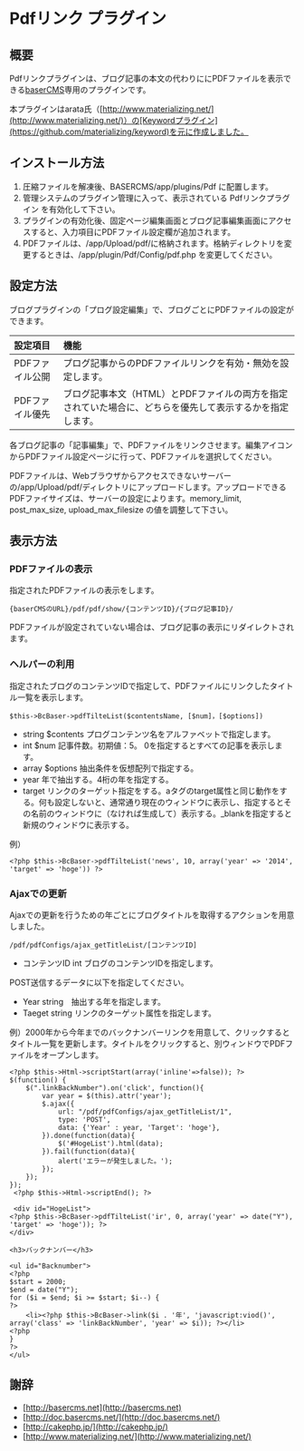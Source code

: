 ﻿# Pdfリンク プラグイン

## 概要
Pdfリンクプラグインは、ブログ記事の本文の代わりににPDFファイルを表示できる[baserCMS](http://basercms.net)専用のプラグインです。

本プラグインはarata氏（[http://www.materializing.net/](http://www.materializing.net/)）の[Keywordプラグイン](https://github.com/materializing/keyword)を元に作成しました。

## インストール方法

1. 圧縮ファイルを解凍後、BASERCMS/app/plugins/Pdf に配置します。
2. 管理システムのプラグイン管理に入って、表示されている Pdfリンクプラグイン を有効化して下さい。
3. プラグインの有効化後、固定ページ編集画面とブログ記事編集画面にアクセスすると、入力項目にPDFファイル設定欄が追加されます。
4. PDFファイルは、/app/Upload/pdf/に格納されます。格納ディレクトリを変更するときは、/app/plugin/Pdf/Config/pdf.php を変更してください。

## 設定方法

ブログプラグインの「プログ設定編集」で、ブログごとにPDFファイルの設定ができます。

| 設定項目 | 機能 |
|:---------|:-----|
| PDFファイル公開 | プログ記事からのPDFファイルリンクを有効・無効を設定します。|
| PDFファイル優先 | ブログ記事本文（HTML）とPDFファイルの両方を指定されていた場合に、どちらを優先して表示するかを指定します。|

各ブログ記事の「記事編集」で、PDFファイルをリンクさせます。編集アイコンからPDFファイル設定ページに行って、PDFファイルを選択してください。

PDFファイルは、Webブラウザからアクセスできないサーバーの/app/Upload/pdf/ディレクトリにアップロードします。アップロードできるPDFファイサイズは、サーバーの設定によります。memory_limit, post_max_size, upload_max_filesize の値を調整して下さい。

## 表示方法

### PDFファイルの表示

指定されたPDFファイルの表示をします。

```
{baserCMSのURL}/pdf/pdf/show/{コンテンツID}/{ブログ記事ID}/
```

PDFファイルが設定されていない場合は、ブログ記事の表示にリダイレクトされます。

### ヘルパーの利用

指定されたブログのコンテンツIDで指定して、PDFファイルにリンクしたタイトル一覧を表示します。

```
$this->BcBaser->pdfTilteList($contentsName, [$num]，[$options])
```

* string $contents プログコンテンツ名をアルファベットで指定します。
* int $num 記事件数。初期値：5。 0を指定するとすべての記事を表示します。
* array $options 抽出条件を仮想配列で指定する。
 * year 年で抽出する。4桁の年を指定する。
 * target リンクのターゲット指定をする。aタグのtarget属性と同じ動作をする。何も設定しないと、通常通り現在のウィンドウに表示し、指定するとその名前のウィンドウに（なければ生成して）表示する。_blankを指定すると新規のウィンドウに表示する。

例）
```
<?php $this->BcBaser->pdfTilteList('news', 10, array('year' => '2014', 'target' => 'hoge')) ?>
```

### Ajaxでの更新

Ajaxでの更新を行うための年ごとにブログタイトルを取得するアクションを用意しました。

```
/pdf/pdfConfigs/ajax_getTitleList/[コンテンツID]
```

* コンテンツID int ブログのコンテンツIDを指定します。

POST送信するデータに以下を指定してください。

* Year  string　抽出する年を指定します。
* Taeget  string リンクのターゲット属性を指定します。

例）2000年から今年までのバックナンバーリンクを用意して、クリックするとタイトル一覧を更新します。タイトルをクリックすると、別ウィンドウでPDFファイルをオープンします。

```
<?php $this->Html->scriptStart(array('inline'=>false)); ?>
$(function() {
	$(".linkBackNumber").on('click', function(){
		var year = $(this).attr('year');
		$.ajax({
			url: "/pdf/pdfConfigs/ajax_getTitleList/1",
			type: 'POST',
			data: {'Year' : year, 'Target': 'hoge'},
		}).done(function(data){
			$('#HogeList').html(data);
		}).fail(function(data){
			alert('エラーが発生しました。');
		});
	});
});
 <?php $this->Html->scriptEnd(); ?>

 <div id="HogeList">
<?php $this->BcBaser->pdfTilteList('ir', 0, array('year' => date("Y"), 'target' => 'hoge')); ?>
</div>

<h3>バックナンバー</h3>

<ul id="Backnumber">
<?php
$start = 2000;
$end = date("Y");
for ($i = $end; $i >= $start; $i--) {
?>
	<li><?php $this->BcBaser->link($i . '年', 'javascript:viod()', array('class' => 'linkBackNumber', 'year' => $i)); ?></li>
<?php
}
?>
</ul>
```


## 謝辞

- [http://basercms.net](http://basercms.net)
- [http://doc.basercms.net/](http://doc.basercms.net/)
- [http://cakephp.jp/](http://cakephp.jp/)
- [http://www.materializing.net/](http://www.materializing.net/)

